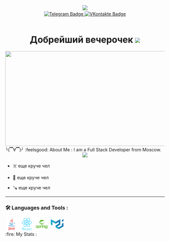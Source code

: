 <div id="header" align="center">
  <img src="https://media.giphy.com/media/XtydbjSSwkC7K2zBTH/giphy.gif" width="300"/>
</div>

<div id="badges" align="center">
  <a href="your-telegram-URL">
    <img src="https://img.shields.io/badge/Telegram-blue?style=for-the-badge&logo=telegram&logoColor=white" alt="Telegram Badge"/>
  </a>
  <a href="your-vkonakte-URL">
    <img src="https://img.shields.io/badge/VKontakte-gray?style=for-the-badge&logo=VK&logoColor=blue" alt="VKontakte Badge"/>
  </a>
</div>

<div id="viewprof" align="center">
  <img src="https://komarev.com/ghpvc/?username= lizZzo4ka&style=flat-square&color=blue" alt=""/>
</div>

<div id="heythere" align="center">
  <h1>
  Добрейший вечерочек
  <img src="https://media.giphy.com/media/11Wf3llSqbkgko/giphy.gif" width="40px"/>
</h1>
</div>
<div align="center">
  <img src="https://media.giphy.com/media/yWAJmLu7un7BV2I46i/giphy.gif" width="600" height="300"/>
</div>
╰(▔∀▔)╯ :feelsgood: About Me :
I am a Full Stack Developer from Moscow. 
<div align="center">
<img src="https://media.giphy.com/media/TJ7hXERD1NmrS/giphy.gif" width="250">
</div>
  
- ☠️ еще круче чел

- :place_of_worship: еще круче чел

- :carpentry_saw: еще круче чел

---
### :hammer_and_wrench: Languages and Tools :
<div>
  <img src="https://github.com/devicons/devicon/blob/master/icons/java/java-original-wordmark.svg" title="Java" alt="Java" width="40" height="40"/>&nbsp;
  <img src="https://github.com/devicons/devicon/blob/master/icons/react/react-original-wordmark.svg" title="React" alt="React" width="40" height="40"/>&nbsp;
  <img src="https://github.com/devicons/devicon/blob/master/icons/spring/spring-original-wordmark.svg" title="Spring" alt="Spring" width="40" height="40"/>&nbsp;
  <img src="https://github.com/devicons/devicon/blob/master/icons/materialui/materialui-original.svg" title="Material UI" alt="Material UI" width="40" height="40"/>&nbsp;
</div>
:fire: My Stats :
